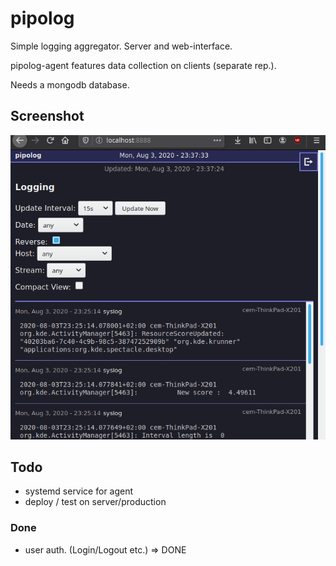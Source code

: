 # pipolog

Simple logging aggregator. Server and web-interface.

pipolog-agent features data collection on clients (separate rep.).

Needs a mongodb database.

## Screenshot

![screenshot](screen-1.png)

## Todo

- systemd service for agent
- deploy / test on server/production

### Done

- user auth. (Login/Logout etc.) => DONE
